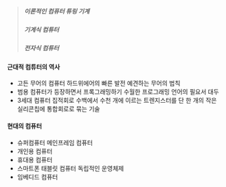 > ##### 이론적인 컴퓨터 튜링 기계  
> ##### 기계식 컴튜터
> ##### 전자식 컴튜터

#### 근대적 컴튜터의 역사
* 고든 무어의 컴퓨터 하드위에어의 빠른 발전 예견하는 무어의 법칙
* 범용 컴퓨터가 등장하면서 프록그래밍하기 수월한 프로그래밍 언어의 필요서 대두
* 3세대 컴퓨터 집적회로 수백에서 수천 개에 이르는 트렌지스터를 단 한 개의 작은 실리콘칩에 통합회로로 묶는 기술
#### 현대의 컴퓨터 
* 슈퍼컴퓨터 메인프레임 컴퓨터
* 개인용 컴퓨터
* 휴대용 컴퓨터
* 스마트폰 태블릿 컴퓨터 독립적인 운영체제
* 임베디드 컴퓨터

